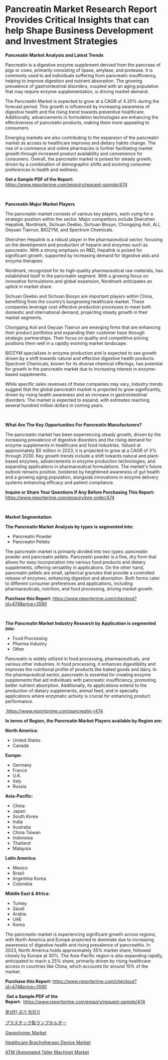 <p><h1>Pancreatin Market Research Report Provides Critical Insights that can help Shape Business Development and Investment Strategies</h1></p><p><strong>Pancreatin Market Analysis and Latest Trends</strong></p>
<p><p>Pancreatin is a digestive enzyme supplement derived from the pancreas of pigs or cows, primarily consisting of lipase, amylase, and protease. It is commonly used to aid individuals suffering from pancreatic insufficiency, helping to improve digestion and nutrient absorption. The growing prevalence of gastrointestinal disorders, coupled with an aging population that may require enzyme supplementation, is driving market demand.</p><p>The Pancreatin Market is expected to grow at a CAGR of 4.20% during the forecast period. This growth is influenced by increasing awareness of digestive health and the rising trend towards preventive healthcare. Additionally, advancements in formulation technologies are enhancing the effectiveness of pancreatin products, making them more appealing to consumers. </p><p>Emerging markets are also contributing to the expansion of the pancreatin market as access to healthcare improves and dietary habits change. The rise of e-commerce and online pharmacies is further facilitating market growth through increased product availability and convenience for consumers. Overall, the pancreatin market is poised for steady growth, driven by a combination of demographic shifts and evolving consumer preferences in health and wellness.</p></p>
<p><strong>Get a Sample PDF of the Report:&nbsp;</strong> <a href="https://www.reportprime.com/enquiry/request-sample/474">https://www.reportprime.com/enquiry/request-sample/474</a></p>
<p>&nbsp;</p>
<p><strong>Pancreatin Major Market Players</strong></p>
<p><p>The pancreatin market consists of various key players, each vying for a strategic position within the sector. Major competitors include Shenzhen Hepalink, Nordmark, Sichuan Deebio, Sichuan Biosyn, Chongqing Aoli, ALI, Geyuan Tianrun, BIOZYM, and Spectrum Chemicals. </p><p>Shenzhen Hepalink is a robust player in the pharmaceutical sector, focusing on the development and production of heparin and enzymes such as pancreatin. With a strong emphasis on R&D, Hepalink is poised for significant growth, supported by increasing demand for digestive aids and enzyme therapies.</p><p>Nordmark, recognized for its high-quality pharmaceutical raw materials, has established itself in the pancreatin segment. With a growing focus on innovative formulations and global expansion, Nordmark anticipates an uptick in market share.</p><p>Sichuan Deebio and Sichuan Biosyn are important players within China, benefiting from the country’s burgeoning healthcare market. These companies leverage cost-effective production processes to meet both domestic and international demand, projecting steady growth in their market segments.</p><p>Chongqing Aoli and Geyuan Tianrun are emerging firms that are enhancing their product portfolios and expanding their customer base through strategic partnerships. Their focus on quality and competitive pricing positions them well in a rapidly evolving market landscape.</p><p>BIOZYM specializes in enzyme production and is expected to see growth driven by a shift towards natural and effective digestive health products. Spectrum Chemicals, known for its diverse chemical offerings, has potential for growth in the pancreatin market due to increasing interest in enzyme-based supplements.</p><p>While specific sales revenues of these companies may vary, industry trends suggest that the global pancreatin market is projected to grow significantly, driven by rising health awareness and an increase in gastrointestinal disorders. The market is expected to expand, with estimates reaching several hundred million dollars in coming years.</p></p>
<p>&nbsp;</p>
<p><strong>What Are The Key Opportunities For Pancreatin Manufacturers?</strong></p>
<p><p>The pancreatin market has been experiencing steady growth, driven by the increasing prevalence of digestive disorders and the rising demand for enzyme supplements in healthcare and food industries. Valued at approximately $X million in 2023, it is projected to grow at a CAGR of X% through 2030. Key growth trends include a shift towards natural and plant-based enzymes, advancements in enzyme production technologies, and expanding applications in pharmaceutical formulations. The market's future outlook remains positive, bolstered by heightened awareness of gut health and a growing aging population, alongside innovations in enzyme delivery systems enhancing efficacy and patient compliance.</p></p>
<p><strong>Inquire or Share Your Questions If Any Before Purchasing This Report:</strong> <a href="https://www.reportprime.com/enquiry/pre-order/474">https://www.reportprime.com/enquiry/pre-order/474</a></p>
<p>&nbsp;</p>
<p><strong>Market Segmentation</strong></p>
<p><strong>The Pancreatin Market Analysis by types is segmented into:</strong></p>
<p><ul><li>Pancreatin Powder</li><li>Pancreatin Pellets</li></ul></p>
<p><p>The pancreatin market is primarily divided into two types: pancreatin powder and pancreatin pellets. Pancreatin powder is a fine, dry form that allows for easy incorporation into various food products and dietary supplements, offering versatility in applications. On the other hand, pancreatin pellets are small, spherical granules that provide a controlled release of enzymes, enhancing digestion and absorption. Both forms cater to different consumer preferences and applications, including pharmaceuticals, nutrition, and food processing, driving market growth.</p></p>
<p><strong>Purchase this Report:&nbsp;</strong><a href="https://www.reportprime.com/checkout?id=474&price=3590">https://www.reportprime.com/checkout?id=474&price=3590</a></p>
<p>&nbsp;</p>
<p><strong>The Pancreatin Market Industry Research by Application is segmented into:</strong></p>
<p><ul><li>Food Processing</li><li>Pharma Industry</li><li>Other</li></ul></p>
<p><p>Pancreatin is widely utilized in food processing, pharmaceuticals, and various other industries. In food processing, it enhances digestibility and improves the nutritional profile of products like baked goods and dairy. In the pharmaceutical sector, pancreatin is essential for creating enzyme supplements that aid individuals with pancreatic insufficiency, promoting better nutrient absorption. Additionally, its applications extend to the production of dietary supplements, animal feed, and in specialty applications where enzymatic activity is crucial for enhancing product performance.</p></p>
<p><a href="https://www.reportprime.com/pancreatin-r474">&nbsp;https://www.reportprime.com/pancreatin-r474</a></p>
<p><strong>In terms of Region, the Pancreatin Market Players available by Region are:</strong></p>
<p>
    <p> <strong> North America: </strong>
        <ul>
            <li>United States</li>
            <li>Canada</li>
        </ul>
        </p> 
    <p> <strong> Europe: </strong>
        <ul>
            <li>Germany</li>
            <li>France</li>
            <li>U.K.</li>
            <li>Italy</li>
            <li>Russia</li>
        </ul>
        </p> 
    <p> <strong> Asia-Pacific: </strong>
        <ul>
            <li>China</li>
            <li>Japan</li>
            <li>South Korea</li>
            <li>India</li>
            <li>Australia</li>
            <li>China Taiwan</li>
            <li>Indonesia</li>
            <li>Thailand</li>
            <li>Malaysia</li>
        </ul>
        </p> 
    <p> <strong> Latin America: </strong>
        <ul>
            <li>Mexico</li>
            <li>Brazil</li>
            <li>Argentina Korea</li>
            <li>Colombia</li>
        </ul>
        </p> 
    <p> <strong> Middle East & Africa: </strong>
        <ul>
            <li>Turkey</li>
            <li>Saudi</li>
            <li>Arabia</li>
            <li>UAE</li>
            <li>Korea</li>
        </ul>
    </p>
    </p>
<p><p>The pancreatin market is experiencing significant growth across regions, with North America and Europe projected to dominate due to increasing awareness of digestive health and rising prevalence of pancreatitis. In 2023, North America holds approximately 35% market share, followed closely by Europe at 30%. The Asia-Pacific region is also expanding rapidly, anticipated to reach a 25% share, primarily driven by rising healthcare access in countries like China, which accounts for around 10% of the market.</p></p>
<p><strong>Purchase this Report: </strong><a href="https://www.reportprime.com/checkout?id=474&price=3590">https://www.reportprime.com/checkout?id=474&price=3590</a></p>
<p>&nbsp;<strong>Get a Sample PDF of the Report:&nbsp;&nbsp;</strong><a href="https://www.reportprime.com/enquiry/request-sample/474">https://www.reportprime.com/enquiry/request-sample/474</a></p>
<p><strong></strong></p>
<p><p><a href="https://medium.com/@delmyx2tuliau/%ED%99%9C%EC%84%B1%ED%83%84-%EA%B3%B5%EA%B8%B0-%EC%B2%AD%EC%A0%95%EA%B8%B0-%EC%8B%9C%EC%9E%A5-%EB%B0%9C%EC%A0%84-%EA%B8%80%EB%A1%9C%EB%B2%8C-%ED%8A%B8%EB%A0%8C%EB%93%9C-%EB%B0%8F-%EC%A7%80%EC%97%AD-%EC%97%AD%ED%95%99-2024-2031-5e3bfe9f64c4">활성탄 공기 청정기</a></p><p><a href="https://medium.com/@rosaleen41t7a/%E3%82%B0%E3%83%AD%E3%83%BC%E3%83%90%E3%83%AB%E3%83%97%E3%83%A9%E3%82%B9%E3%83%81%E3%83%83%E3%82%AF%E3%83%A9%E3%83%B3%E3%83%97%E3%83%9B%E3%83%AB%E3%83%80%E3%83%BC%E5%B8%82%E5%A0%B4%E3%81%AE%E5%8C%85%E6%8B%AC%E7%9A%84%E3%81%AA%E5%88%86%E6%9E%90-%E6%88%90%E9%95%B7%E3%83%88%E3%83%AC%E3%83%B3%E3%83%89-%E5%B8%82%E5%A0%B4%E4%BA%88%E6%B8%AC-2024%E5%B9%B4-2031%E5%B9%B4-3603ebc30a6b">プラスチック製ランプホルダー</a></p><p><a href="https://github.com/FassouRP/Market-Research-Report-List-6/blob/main/geopolymer-market.md">Geopolymer Market</a></p><p><a href="https://issuu.com/reportprime-2/docs/healthcare-brachytherapy-device-mar_5108f4a56675e2">Healthcare Brachytherapy Device Market</a></p><p><a href="https://www.linkedin.com/pulse/strategic-insights-global-atm-automated-teller-machine-market-pruaf?trackingId=uQy6aI2ZTSOvENUglDemUQ%3D%3D">ATM (Automated Teller Machine) Market</a></p></p>